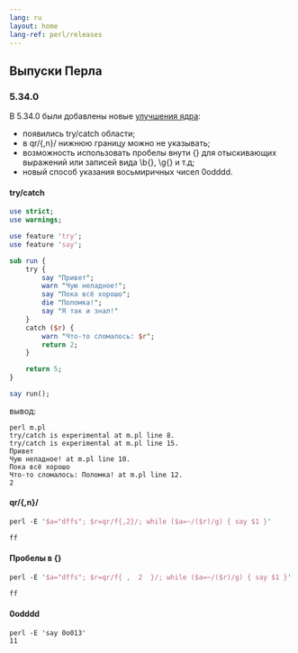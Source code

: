 ```yaml
---
lang: ru
layout: home
lang-ref: perl/releases
---
```


## Выпуски Перла

### 5.34.0

В 5.34.0 были добавлены новые [улучшения
ядра](https://metacpan.org/pod/release/XSAWYERX/perl-5.34.0/pod/perldelta.pod):

- появились try/catch области;
- в qr/{,n}/ нижнюю границу можно не указывать;
- возможность использовать пробелы внути {} для отыскивающих выражений или
  записей вида \b{}, \g{} и т.д;
- новый способ указания восьмиричных чисел 0odddd.

#### try/catch

```perl
use strict;
use warnings;

use feature 'try';
use feature 'say';

sub run {
    try {
        say "Привет";
        warn "Чую неладное!";
        say "Пока всё хорошо";
        die "Поломка!";
        say "Я так и знал!"
    }
    catch ($r) {
        warn "Что-то сломалось: $r";
        return 2;
    }

    return 5;
}

say run();
```

вывод:

```
perl m.pl
try/catch is experimental at m.pl line 8.
try/catch is experimental at m.pl line 15.
Привет
Чую неладное! at m.pl line 10.
Пока всё хорошо
Что-то сломалось: Поломка! at m.pl line 12.
2
```

#### qr/{,n}/

```perl
perl -E '$a="dffs"; $r=qr/f{,2}/; while ($a=~/($r)/g) { say $1 }'

ff


```

#### Пробелы в {}

```perl
perl -E '$a="dffs"; $r=qr/f{ ,  2  }/; while ($a=~/($r)/g) { say $1 }'

ff


```

#### 0odddd

```
perl -E 'say 0o013'
11
```
